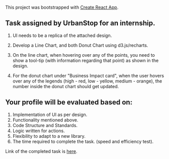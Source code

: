 This project was bootstrapped with [Create React App](https://github.com/facebook/create-react-app).

## Task assigned by UrbanStop for an internship.

1. UI needs to be a replica of the attached design.

2. Develop a Line Chart, and both Donut Chart using d3.js/recharts.

3. On the line chart, when hovering over any of the points, you need to show a tool-tip (with information regarding that point) as shown in the design.

4. For the donut chart under "Business Impact card", when the user hovers over any of the legends (high - red, low - yellow, medium - orange), the number inside the donut chart should get updated.


## Your profile will be evaluated based on:

1. Implementation of UI as per design.
2. Functionality mentioned above.
3. Code Structure and Standards.
4. Logic written for actions.
5. Flexibility to adapt to a new library.
6. The time required to complete the task. (speed and efficiency test).

Link of the completed task is [here](https://arjun08soni.github.io/urbanstop-internship/).
